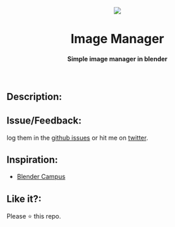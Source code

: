 <p align="center"> 
  <img src="https://user-images.githubusercontent.com/2767425/32134367-a2d8d898-bc09-11e7-80dc-35ee647feb82.png" />
  <h1 align="center">Image Manager</h1>
  <h4 align="center">Simple image manager in blender</h4>
  <br>
</p>

## Description:


## Issue/Feedback:

log them in the [github issues](https://github.com/cg-cnu/blender-image-manager/issues) or hit me on [twitter](https://twitter.com/cgcnu).

## Inspiration:

* [Blender Campus](https://www.youtube.com/watch?time_continue=81&v=cnz02CCRThQ)

## Like it?:

Please ⭐ this repo.